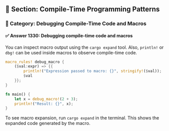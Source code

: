 ## 📘 Section: Compile-Time Programming Patterns  
### 🔹 Category: Debugging Compile-Time Code and Macros  
#### ✅ Answer 1330: Debugging compile-time code and macros

You can inspect macro output using the `cargo expand` tool. Also, `println!` or `dbg!` can be used inside macros to observe compile-time code.

```rust
macro_rules! debug_macro {
    ($val:expr) => {{
        println!("Expression passed to macro: {}", stringify!($val));
        $val
    }};
}

fn main() {
    let x = debug_macro!(2 + 3);
    println!("Result: {}", x);
}
```
To see macro expansion, run `cargo expand` in the terminal. This shows the expanded code generated by the macro.
